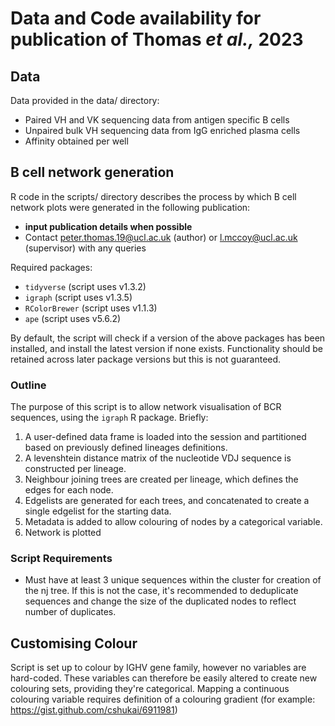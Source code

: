 # Data and Code availability for publication of Thomas *et al.,* 2023

## Data

Data provided in the data/ directory:
- Paired VH and VK sequencing data from antigen specific B cells
- Unpaired bulk VH sequencing data from IgG enriched plasma cells
- Affinity obtained per well

## B cell network generation

R code in the scripts/ directory describes the process by which B cell network plots were generated in the following publication:
- **input publication details when possible**
- Contact peter.thomas.19@ucl.ac.uk (author) or l.mccoy@ucl.ac.uk (supervisor) with any queries

Required packages:
- `tidyverse` (script uses v1.3.2)
- `igraph` (script uses v1.3.5)
- `RColorBrewer` (script uses v1.1.3)
- `ape` (script uses v5.6.2)

By default, the script will check if a version of the above packages has been installed, and install the latest version if none exists. Functionality should be retained across later package versions but this is not guaranteed.

### Outline
The purpose of this script is to allow network visualisation of BCR sequences, using the `igraph` R package. Briefly:
1. A user-defined data frame is loaded into the session and partitioned based on previously defined lineages definitions.
2. A levenshtein distance matrix of the nucleotide VDJ sequence is constructed per lineage.
3. Neighbour joining trees are created per lineage, which defines the edges for each node.
4. Edgelists are generated for each trees, and concatenated to create a single edgelist for the starting data.
5. Metadata is added to allow colouring of nodes by a categorical variable.
6. Network is plotted

### Script Requirements
- Must have at least 3 unique sequences within the cluster for creation of the nj tree. If this is not the case, it's recommended to deduplicate sequences and change the size of the duplicated nodes to reflect number of duplicates.

## Customising Colour
Script is set up to colour by IGHV gene family, however no variables are hard-coded. These variables can therefore be easily altered to create new colouring sets, providing they're categorical. Mapping a continuous colouring variable requires definition of a colouring gradient (for example: https://gist.github.com/cshukai/6911981)
